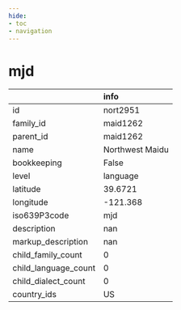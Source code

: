 ```yaml
---
hide:
- toc
- navigation
---
```

# mjd
|                      | info            |
|:---------------------|:----------------|
| id                   | nort2951        |
| family_id            | maid1262        |
| parent_id            | maid1262        |
| name                 | Northwest Maidu |
| bookkeeping          | False           |
| level                | language        |
| latitude             | 39.6721         |
| longitude            | -121.368        |
| iso639P3code         | mjd             |
| description          | nan             |
| markup_description   | nan             |
| child_family_count   | 0               |
| child_language_count | 0               |
| child_dialect_count  | 0               |
| country_ids          | US              |